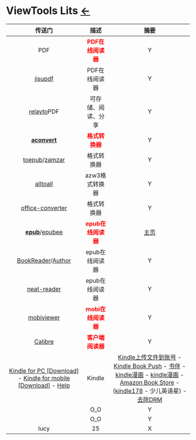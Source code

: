 # ViewTools Lits  [←](index.md)

| 传送门 | 描述 | 摘要 |
|:---:|:---:|:---:|
| PDF | <font color="#ff0000"><b>PDF在线阅读器</b></font> | Y |
| [jisupdf](http://web.jisupdf.com/) | PDF在线阅读器 | Y |
| [relayto](https://relayto.com/-17/docs)PDF | 可存储、阅读、分享 | Y |
| __[aconvert](https://www.aconvert.com/cn/ebook/epub-to-mobi/)__ | <font color="#ff0000"><b>格式转换器</b></font> | Y |
| [toepub](https://toepub.com/zh/)/[zamzar](https://www.zamzar.com/) | 格式转换器 | Y |
| [alltoall](https://www.alltoall.net/%e7%94%b5%e5%ad%90%e4%b9%a6/) | azw3格式转换器 | Y |
| [office-converter](https://cn.office-converter.com/ebook-converter) | 格式转换器 | Y |
| __[epub](https://epub.liumingye.cn/)__/[epubee](http://cn.epubee.com/) | <font color="#ff0000"><b>epub在线阅读器</b></font> | [主页](https://tool.liumingye.cn/) |
| [BookReader](https://ztftrue.github.io/BookReader/)/[Author](https://github.com/ztftrue/BookReader/) | epub在线阅读器 | Y |
| [neat-reader](https://www.neat-reader.cn/webapp#/) | epub在线阅读器 | Y |
| [mobiviewer](https://imclient.herokuapp.com/mobiviewer/) | <font color="#ff0000"><b>mobi在线阅读器</b></font> | Y |
| [Calibre](https://calibre-ebook.com/) | <font color="#ff0000"><b>客户端阅读器</b></font> | Y |
| [Kindle for PC [Download]](https://www.amazon.com/Amazon-Digital-Services-LLC-Download/dp/B00UB76290) - [Kindle for mobile [Download]](https://www.amazon.com/b?ie=UTF8&node=16571048011) - [Help](https://www.amazon.com/gp/help/customer/display.html?nodeId=GZSM7D8A85WKPYYD) | Kindle | [Kindle上传文件到账号](https://www.amazon.com/gp/sendtokindle) - [Kindle Book Push](https://book.einverne.info/) - [书伴](https://bookfere.com/ebook) - [kindle漫画](http://www.kindlecomic.net/) - [kindle漫画](http://vol.moe/) - [Amazon Book Store](https://www.amazon.cn/b?ie=UTF8&node=1987669071) - ([kindle178](http://www.kindle178.com/) - 少儿英语星) - [去除DRM](http://www.staycu.com/archives/259) |
| []() | O_O | Y |
| []() | O_O | Y |
| lucy | 25 | X |
